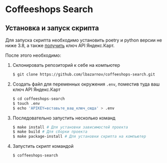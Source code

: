 # Coffeeshops Search

## Установка и запуск скрипта

Для запуска скрипта необходимо установить poetry и python версии не ниже 3.8, а также [получить](https://yandex.ru/dev/maps/jsapi/doc/2.1/quick-start/index.html#get-api-key) ключ API Яндекс.Карт.

После этого необходимо:

1. Склонировать репозиторий к себе на компьютер

    ```bash
    $ git clone https://github.com/lbazarnov/coffeeshops-search.git
    ```

2. Создать файл для переменных окружения `.env`, поместив туда ваш ключ API Яндекс.Карт

    ```bash
    $ сd coffeeshops-search
    $ touch .env
    $ echo 'APIKEY=вставьте_ваш_ключ_сюда' > .env
    ```

3. Последовательно запустить несколько команд

    ```bash
    $ make install # Для установки зависимостей проекта
    $ make build # Для сборки проекта
    $ make package-install # Для установки скрипта на компьютер
    ```

4. Запустить скрипт командой

    ```bash
    $ coffeeshops-search
    ```
